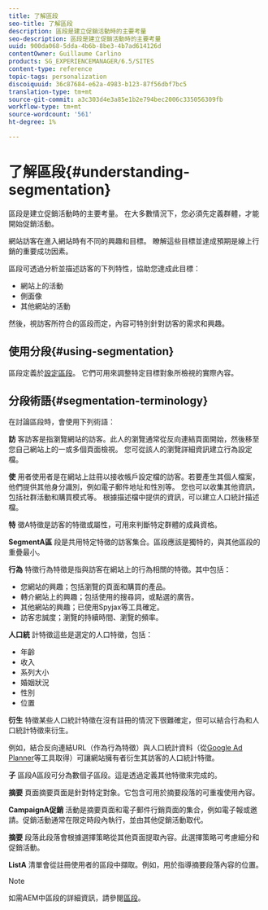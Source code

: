 ```yaml
---
title: 了解區段
seo-title: 了解區段
description: 區段是建立促銷活動時的主要考量
seo-description: 區段是建立促銷活動時的主要考量
uuid: 900da068-5dda-4b6b-8be3-4b7ad614126d
contentOwner: Guillaume Carlino
products: SG_EXPERIENCEMANAGER/6.5/SITES
content-type: reference
topic-tags: personalization
discoiquuid: 36c87684-e62a-4983-b123-87f56dbf7bc5
translation-type: tm+mt
source-git-commit: a3c303d4e3a85e1b2e794bec2006c335056309fb
workflow-type: tm+mt
source-wordcount: '561'
ht-degree: 1%

---
```



# 了解區段{#understanding-segmentation}

區段是建立促銷活動時的主要考量。 在大多數情況下，您必須先定義群體，才能開始促銷活動。

網站訪客在進入網站時有不同的興趣和目標。 瞭解這些目標並達成預期是線上行銷的重要成功因素。

區段可透過分析並描述訪客的下列特性，協助您達成此目標：

* 網站上的活動
* 側面像
* 其他網站的活動

然後，視訪客所符合的區段而定，內容可特別針對訪客的需求和興趣。

## 使用分段{#using-segmentation}

區段定義於[設定區段](/help/sites-administering/campaign-segmentation.md)。 它們可用來調整特定目標對象所檢視的實際內容。

## 分段術語{#segmentation-terminology}

在討論區段時，會使用下列術語：

**訪** 客訪客是指瀏覽網站的訪客。此人的瀏覽通常從反向連結頁面開始，然後移至您自己網站上的一或多個頁面檢視。 您可從該人的瀏覽詳細資訊建立行為設定檔。

**使** 用者使用者是在網站上註冊以接收帳戶設定檔的訪客。若要產生其個人檔案，他們提供其他身分識別，例如電子郵件地址和性別等。 您也可以收集其他資訊，包括社群活動和購買模式等。 根據描述檔中提供的資訊，可以建立人口統計描述檔。

**特** 徵A特徵是訪客的特徵或屬性，可用來判斷特定群體的成員資格。

**SegmentA區** 段是共用特定特徵的訪客集合。區段應該是獨特的，與其他區段的重疊最小。

**行為** 特徵行為特徵是指與訪客在網站上的行為相關的特徵。其中包括：

* 您網站的興趣；包括瀏覽的頁面和購買的產品。
* 轉介網站上的興趣；包括使用的搜尋詞，或點選的廣告。
* 其他網站的興趣；已使用Spyjax等工具確定。
* 訪客忠誠度；瀏覽的持續時間、瀏覽的頻率。

**人口統** 計特徵這些是選定的人口特徵，包括：

* 年齡
* 收入
* 系列大小
* 婚姻狀況
* 性別
* 位置

**衍生** 特徵某些人口統計特徵在沒有註冊的情況下很難確定，但可以結合行為和人口統計特徵來衍生。

例如，結合反向連結URL（作為行為特徵）與人口統計資料（從[Google Ad Planner](https://www.google.com/adplanner/)等工具取得）可讓網站擁有者衍生其訪客的人口統計特徵。

**子** 區段A區段可分為數個子區段。這是透過定義其他特徵來完成的。

**摘要** 頁面摘要頁面是針對特定對象。它包含可用於摘要段落的可重複使用內容。

**CampaignA促銷** 活動是摘要頁面和電子郵件行銷頁面的集合，例如電子報或邀請。促銷活動通常在限定時段內執行，並由其他促銷活動取代。

**摘要** 段落此段落會根據選擇策略從其他頁面提取內容。此選擇策略可考慮細分和促銷活動。

**ListA** 清單會從註冊使用者的區段中擷取。例如，用於指導摘要段落內容的位置。

>[!NOTE]
>
>如需AEM中區段的詳細資訊，請參閱[區段](/help/sites-administering/campaign-segmentation.md)。

